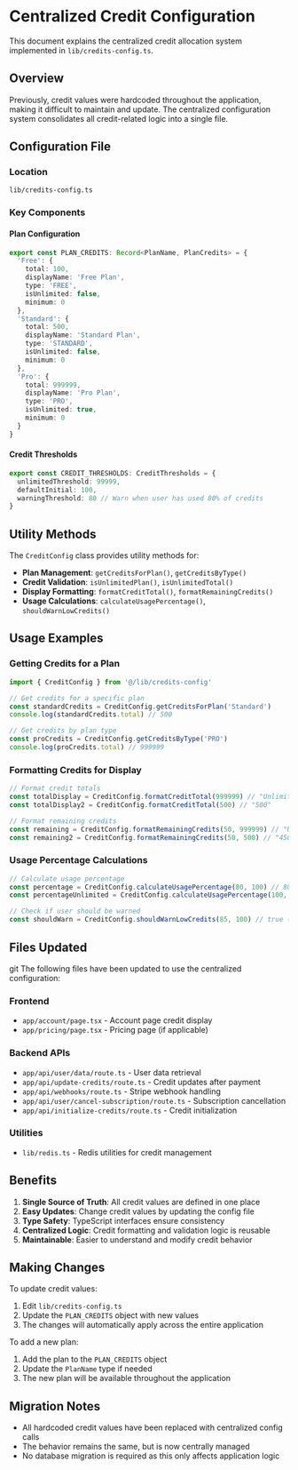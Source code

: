 # Centralized Credit Configuration

This document explains the centralized credit allocation system implemented in `lib/credits-config.ts`.

## Overview

Previously, credit values were hardcoded throughout the application, making it difficult to maintain and update. The centralized configuration system consolidates all credit-related logic into a single file.

## Configuration File

### Location
`lib/credits-config.ts`

### Key Components

#### Plan Configuration
```typescript
export const PLAN_CREDITS: Record<PlanName, PlanCredits> = {
  'Free': {
    total: 100,
    displayName: 'Free Plan',
    type: 'FREE',
    isUnlimited: false,
    minimum: 0
  },
  'Standard': {
    total: 500,
    displayName: 'Standard Plan', 
    type: 'STANDARD',
    isUnlimited: false,
    minimum: 0
  },
  'Pro': {
    total: 999999,
    displayName: 'Pro Plan',
    type: 'PRO',
    isUnlimited: true,
    minimum: 0
  }
}
```

#### Credit Thresholds
```typescript
export const CREDIT_THRESHOLDS: CreditThresholds = {
  unlimitedThreshold: 99999,
  defaultInitial: 100,
  warningThreshold: 80 // Warn when user has used 80% of credits
}
```

## Utility Methods

The `CreditConfig` class provides utility methods for:

- **Plan Management**: `getCreditsForPlan()`, `getCreditsByType()`
- **Credit Validation**: `isUnlimitedPlan()`, `isUnlimitedTotal()`
- **Display Formatting**: `formatCreditTotal()`, `formatRemainingCredits()`
- **Usage Calculations**: `calculateUsagePercentage()`, `shouldWarnLowCredits()`

## Usage Examples

### Getting Credits for a Plan
```typescript
import { CreditConfig } from '@/lib/credits-config'

// Get credits for a specific plan
const standardCredits = CreditConfig.getCreditsForPlan('Standard')
console.log(standardCredits.total) // 500

// Get credits by plan type
const proCredits = CreditConfig.getCreditsByType('PRO')
console.log(proCredits.total) // 999999
```

### Formatting Credits for Display
```typescript
// Format credit totals
const totalDisplay = CreditConfig.formatCreditTotal(999999) // "Unlimited"
const totalDisplay2 = CreditConfig.formatCreditTotal(500) // "500"

// Format remaining credits
const remaining = CreditConfig.formatRemainingCredits(50, 999999) // "Unlimited"
const remaining2 = CreditConfig.formatRemainingCredits(50, 500) // "450"
```

### Usage Percentage Calculations
```typescript
// Calculate usage percentage
const percentage = CreditConfig.calculateUsagePercentage(80, 100) // 80
const percentageUnlimited = CreditConfig.calculateUsagePercentage(100, 999999) // 5 (small value for UI)

// Check if user should be warned
const shouldWarn = CreditConfig.shouldWarnLowCredits(85, 100) // true (85% usage)
```

## Files Updated
git 
The following files have been updated to use the centralized configuration:

### Frontend
- `app/account/page.tsx` - Account page credit display
- `app/pricing/page.tsx` - Pricing page (if applicable)

### Backend APIs
- `app/api/user/data/route.ts` - User data retrieval
- `app/api/update-credits/route.ts` - Credit updates after payment
- `app/api/webhooks/route.ts` - Stripe webhook handling
- `app/api/user/cancel-subscription/route.ts` - Subscription cancellation
- `app/api/initialize-credits/route.ts` - Credit initialization

### Utilities
- `lib/redis.ts` - Redis utilities for credit management

## Benefits

1. **Single Source of Truth**: All credit values are defined in one place
2. **Easy Updates**: Change credit values by updating the config file
3. **Type Safety**: TypeScript interfaces ensure consistency
4. **Centralized Logic**: Credit formatting and validation logic is reusable
5. **Maintainable**: Easier to understand and modify credit behavior

## Making Changes

To update credit values:

1. Edit `lib/credits-config.ts`
2. Update the `PLAN_CREDITS` object with new values
3. The changes will automatically apply across the entire application

To add a new plan:

1. Add the plan to the `PLAN_CREDITS` object
2. Update the `PlanName` type if needed
3. The new plan will be available throughout the application

## Migration Notes

- All hardcoded credit values have been replaced with centralized config calls
- The behavior remains the same, but is now centrally managed
- No database migration is required as this only affects application logic 